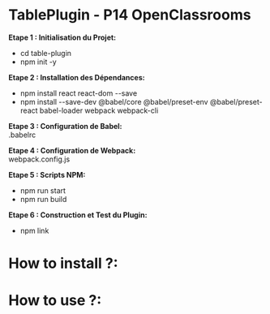 # TablePlugin - P14 OpenClassrooms

**Etape 1 : Initialisation du Projet:**  
- cd table-plugin  
- npm init -y  

**Etape 2 : Installation des Dépendances:**  
- npm install react react-dom --save  
- npm install --save-dev @babel/core @babel/preset-env @babel/preset-react babel-loader webpack webpack-cli  

**Etape 3 : Configuration de Babel:**  
.babelrc  

**Etape 4 : Configuration de Webpack:**  
webpack.config.js  

**Etape 5 : Scripts NPM:**  
- npm run start
- npm run build  

**Etape 6 : Construction et Test du Plugin:**  
- npm link  


# How to install ?:


# How to use ?:




